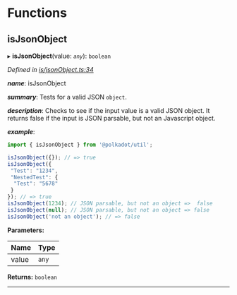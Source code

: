 

# Functions

<a id="isjsonobject"></a>

##  isJsonObject

▸ **isJsonObject**(value: *`any`*): `boolean`

*Defined in [is/jsonObject.ts:34](https://github.com/polkadot-js/common/blob/4276420/packages/util/src/is/jsonObject.ts#L34)*

*__name__*: isJsonObject

*__summary__*: Tests for a valid JSON `object`.

*__description__*: Checks to see if the input value is a valid JSON object. It returns false if the input is JSON parsable, but not an Javascript object.

*__example__*:   

```javascript
import { isJsonObject } from '@polkadot/util';

isJsonObject({}); // => true
isJsonObject({
 "Test": "1234",
 "NestedTest": {
  "Test": "5678"
 }
}); // => true
isJsonObject(1234); // JSON parsable, but not an object =>  false
isJsonObject(null); // JSON parsable, but not an object => false
isJsonObject('not an object'); // => false
```

**Parameters:**

| Name | Type |
| ------ | ------ |
| value | `any` |

**Returns:** `boolean`

___

